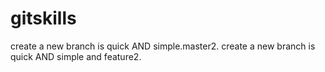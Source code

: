 # gitskills
create a new branch is quick AND simple.master2.
create a new branch is quick AND simple and feature2.
